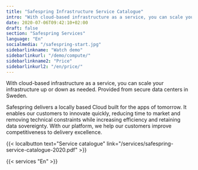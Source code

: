 ```yaml
---
title: "Safespring Infrastructure Service Catalogue"
intro: "With cloud-based infrastructure as a service, you can scale your infrastructure up or down as needed. Provided from secure data centers in Sweden."
date: 2020-07-06T09:42:10+02:00
draft: false
section: "Safespring Services"
language: "En"
socialmedia: "/safespring-start.jpg"
sidebarlinkname: "Watch demo"
sidebarlinkurl: "/demo/compute/"
sidebarlinkname2: "Price"
sidebarlinkurl2: "/en/price/"
---
```


<div class="ingress"><p>With cloud-based infrastructure as a service, you can scale your infrastructure up or down as needed. Provided from secure data centers in Sweden.</p></div>

Safespring delivers a locally based Cloud built for the apps of tomorrow. It enables our customers to innovate quickly, reducing time to market and removing technical constraints while increasing efficiency and retaining data sovereignty. With our platform, we help our customers improve competitiveness to delivery excellence.

{{< localbutton text="Service catalogue" link="/services/safespring-service-catalogue-2020.pdf" >}}

<div class="flexcontainer-shortcode" style=""> 

{{< services "En" >}}
 
</div>
